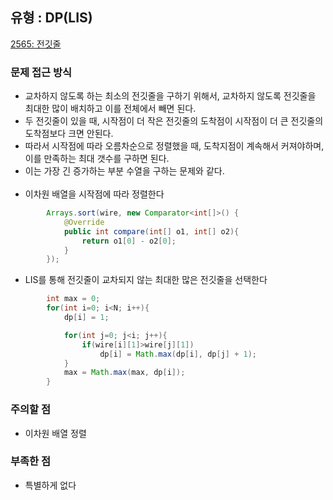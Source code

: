 ## 유형 : DP(LIS)
[2565: 전깃줄](https://www.acmicpc.net/problem/2565)

### 문제 접근 방식
  - 교차하지 않도록 하는 최소의 전깃줄을 구하기 위해서, 교차하지 않도록 전깃줄을 최대한 많이 배치하고 이를 전체에서 빼면 된다.
  - 두 전깃줄이 있을 때, 시작점이 더 작은 전깃줄의 도착점이 시작점이 더 큰 전깃줄의 도착점보다 크면 안된다. 
  - 따라서 시작점에 따라 오름차순으로 정렬했을 때, 도착지점이 계속해서 커져야하며, 이를 만족하는 최대 갯수를 구하면 된다.
  - 이는 가장 긴 증가하는 부분 수열을 구하는 문제와 같다.
<br></br>
  - 이차원 배열을 시작점에 따라 정렬한다
``` Java
        Arrays.sort(wire, new Comparator<int[]>() {
            @Override
            public int compare(int[] o1, int[] o2){
                return o1[0] - o2[0];
            }
        });
```

  - LIS를 통해 전깃줄이 교차되지 않는 최대한 많은 전깃줄을 선택한다
``` Java
        int max = 0;
        for(int i=0; i<N; i++){
            dp[i] = 1;

            for(int j=0; j<i; j++){
                if(wire[i][1]>wire[j][1])
                    dp[i] = Math.max(dp[i], dp[j] + 1);
            }
            max = Math.max(max, dp[i]);
        }
```

### 주의할 점
  - 이차원 배열 정렬

### 부족한 점
  - 특별하게 없다
    
